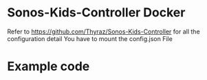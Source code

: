 # Sonos-Kids-Controller Docker 
Refer to https://github.com/Thyraz/Sonos-Kids-Controller for all the configuration detail
You have to mount the config.json File
# Example code

